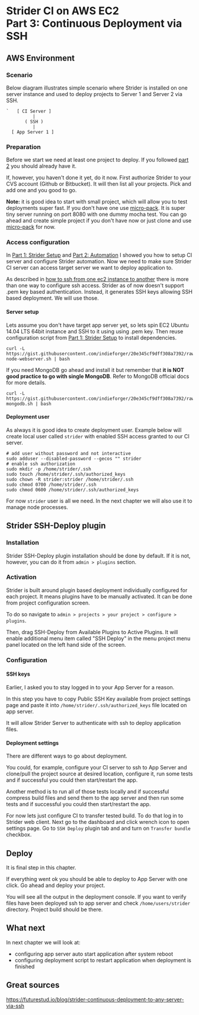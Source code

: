 # Strider CI on AWS EC2 <br/>Part 3: Continuous Deployment via SSH

## AWS Environment

### Scenario

Below diagram illustrates  simple scenario where Strider is installed on one server instance and used to deploy projects to Server 1 and Server 2 via SSH.

```
`   [ CI Server ]
          |
       ( SSH )
          |        
  [ App Server 1 ]
```

### Preparation

Before we start we need at least one project to deploy. If you followed [part 2](./part-2-automation) you should already have it.

If, however, you haven't done it yet, do it now.  First authorize Strider to your CVS account (Github or Bitbucket). It will then list all your projects. Pick and add one and you good to go.

**Note:** it is good idea to start with small project, which will allow you to test deployments super fast. If you don't have one use [micro-pack](https://github.com/indieforger/micro-pack). It is super tiny server running on port 8080 with one dummy mocha test. You can go ahead and create simple project if you don't have now or just clone and use [micro-pack](https://github.com/indieforger/micro-pack) for now.

### Access configuration

In [Part 1: Strider Setup](./part-1-strider-setup) and [Part 2: Automation](./part-2-automation) I showed you how to setup CI server and configure Strider automation. Now we need to make sure Strider CI server can access target server we want to deploy application to.

As described in [how to ssh from one ec2 instance to another](../../aws/how-to-ssh-from-one-aws-ec2-instance-to-another) there is more than one way to configure ssh access. Strider as of now doesn't support .pem key based authentication. Instead, it generates SSH keys allowing SSH based deployment. We will use those.

#### Server setup

Lets assume you don't have target app server yet, so lets spin EC2 Ubuntu 14.04 LTS 64bit instance and SSH to it using using .pem key.
Then reuse configuration script from [Part 1: Strider Setup](./part-1-strider-setup) to install dependencies.

```
curl -L https://gist.githubusercontent.com/indieforger/20e345cf9dff308a7392/raw/setup-node-webserver.sh | bash
```

If you need MongoDB go ahead and install it but remember that **it is NOT good practice to go with single MongoDB**. Refer to MongoDB official docs for more details.
```
curl -L https://gist.githubusercontent.com/indieforger/20e345cf9dff308a7392/raw/install-mongodb.sh | bash
```

#### Deployment user

As always it is good idea to create deployment user.
Example below will create local user called `strider` with enabled SSH access granted to our CI server.

```
# add user without password and not interactive
sudo adduser --disabled-password --gecos "" strider
# enable ssh authorization
sudo mkdir -p /home/strider/.ssh
sudo touch /home/strider/.ssh/authorized_keys
sudo chown -R strider:strider /home/strider/.ssh
sudo chmod 0700 /home/strider/.ssh
sudo chmod 0600 /home/strider/.ssh/authorized_keys
```

For now `strider` user is all we need. In the next chapter we will also use it to manage node processes.

## Strider SSH-Deploy plugin

### Installation

Strider SSH-Deploy plugin installation should be done by default.
If it is not, however, you can do it from `admin > plugins` section.

### Activation

Strider is built around plugin based deployment individually configured for each project.
It means plugins have to be manually activated. It can be done from project configuration screen.

To do so navigate to `admin > projects > your project > configure > plugins`.

Then, drag SSH-Deploy from Available Plugins to Active Plugins. It will enable additional menu item called "SSH Deploy" in the menu project menu panel located on the left hand side of the screen.

### Configuration

#### SSH keys

Earlier, I asked you to stay logged in to your App Server for a reason.

In this step you have to copy Public SSH Key available from project settings page and paste it into `/home/strider/.ssh/authorized_keys` file located on app server.

It will allow Strider Server to authenticate with ssh to deploy application files.

#### Deployment settings

There are different ways to go about deployment.

You could, for example, configure your CI server to ssh to App Server and clone/pull the project source at desired location, configure it, run some tests and if successful you could then start/restart the app.

Another method is to run all of those tests locally and if successful compress build files and send them to the app server and then run some tests and if successful you could then start/restart the app.

For now lets just configure CI to transfer tested build. To do that log in to Strider web client. Next go to the dashboard and click wrench icon to open settings page. Go to `SSH Deploy` plugin tab and and turn on `Transfer bundle` checkbox.

## Deploy

It is final step in this chapter.

If everything went ok you should be able to deploy to App Server with one click.
Go ahead and deploy your project.

You will see all the output in the deployment console.
If you want to verify files have been deployed ssh to app server and check `/home/users/strider` directory. Project build should be there.

## What next

In next chapter we will look at:
- configuring app server auto start application after system reboot
- configuring deployment script to restart application when deployment is finished

## Great sources
https://futurestud.io/blog/strider-continuous-deployment-to-any-server-via-ssh
